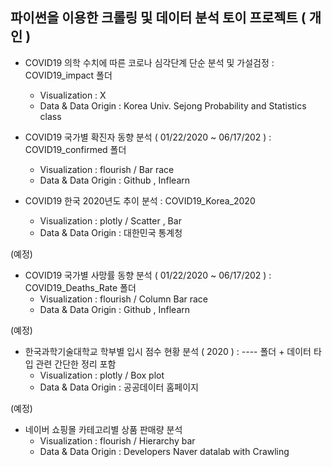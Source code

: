 ## 파이썬을 이용한 크롤링 및 데이터 분석 토이 프로젝트 ( 개인 )

* COVID19 의학 수치에 따른 코로나 심각단계 단순 분석 및 가설검정 : COVID19_impact 폴더  
  * Visualization : X
  * Data & Data Origin : Korea Univ. Sejong Probability and Statistics class

* COVID19 국가별 확진자 동향 분석 ( 01/22/2020 ~ 06/17/202 ) : COVID19_confirmed 폴더 
  * Visualization : flourish / Bar race 
  * Data & Data Origin : Github , Inflearn 
  
  
* COVID19 한국 2020년도 추이 분석 : COVID19_Korea_2020
  * Visualization : plotly / Scatter , Bar
  * Data & Data Origin : 대한민국 통계청 
  
(예정)
* COVID19 국가별 사망률 동향 분석 ( 01/22/2020 ~ 06/17/202 ) : COVID19_Deaths_Rate 폴더 
  * Visualization : flourish / Column Bar race
  * Data & Data Origin : Github , Inflearn 

(예정)
* 한국과학기술대학교 학부별 입시 점수 현황 분석 ( 2020 ) :  ----  폴더   + 데이터 타입 관련 간단한 정리 포함 
  * Visualization : plotly / Box plot
  * Data & Data Origin : 공공데이터 홈페이지 

(예정)
* 네이버 쇼핑몰 카테고리별 상품 판매량 분석 
  * Visualization : flourish / Hierarchy bar 
  * Data & Data Origin : Developers Naver datalab with Crawling


